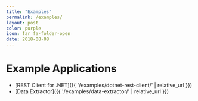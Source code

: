 ```yaml
---
title: "Examples"
permalink: /examples/
layout: post
color: purple
icon: far fa-folder-open
date: 2018-08-08
---
```


# Example Applications

- [REST Client for .NET]({{ '/examples/dotnet-rest-client/' | relative_url }})
- [Data Extractor]({{ '/examples/data-extractor/' | relative_url }})
